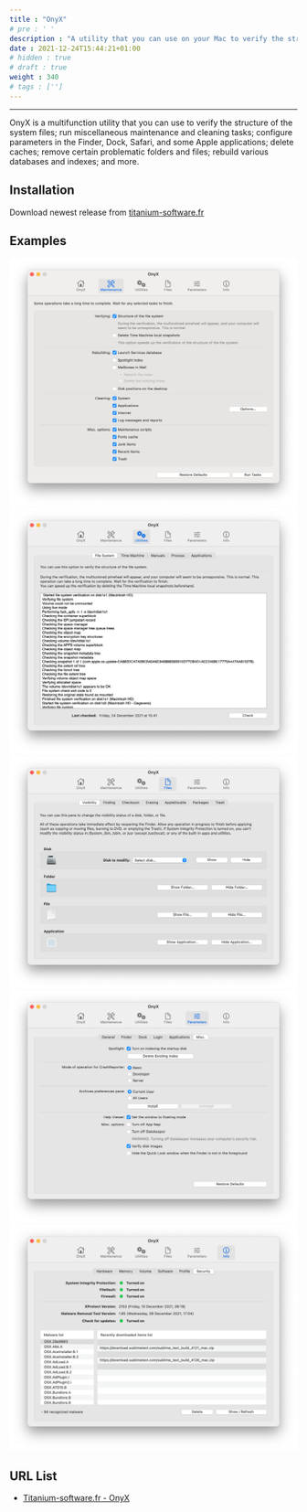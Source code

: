 ```yaml
---
title : "OnyX"
# pre : ' '
description : "A utility that you can use on your Mac to verify the structure of the system files, to run miscellaneous maintenance and cleaning tasks, to configure parameters in the Finder, Dock, Safari, and some Apple applications, to delete caches, to remove certain problematic folders and files, to rebuild various databases and indexes, and more."
date : 2021-12-24T15:44:21+01:00
# hidden : true
# draft : true
weight : 340
# tags : ['']
---
```


---

OnyX is a multifunction utility that you can use to verify the structure of the system files; run miscellaneous maintenance and cleaning tasks; configure parameters in the Finder, Dock, Safari, and some Apple applications; delete caches; remove certain problematic folders and files; rebuild various databases and indexes; and more.

## Installation

Download newest release from [titanium-software.fr](https://www.titanium-software.fr/en/onyx.html)

## Examples

![Example](images/example-1.png)
![Example](images/example-2.png)
![Example](images/example-3.png)
![Example](images/example-4.png)
![Example](images/example-5.png)

## URL List

- [Titanium-software.fr - OnyX](https://www.titanium-software.fr/en/onyx.html)

